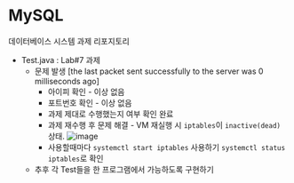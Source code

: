 # MySQL

데이터베이스 시스템 과제 리포지토리

* Test.java : Lab#7 과제
  * 문제 발생 [the last packet sent successfully to the server was 0 milliseconds ago]
    * 아이피 확인 - 이상 없음
    * 포트번호 확인 - 이상 없음
    * 과제 제대로 수행했는지 여부 확인 완료
    * 과제 재수행 후 문제 해결 - VM 재실행 시 `iptables`이 `inactive(dead)` 상태.
      ![image](https://github.com/NyanPunch/MySQL/assets/51149853/b09e3d82-868e-4da1-bfcc-c970c3b40ceb)
    * 사용할때마다 `systemctl start iptables` 사용하기 `systemctl status iptables`로 확인
   * 추후 각 Test들을 한 프로그램에서 가능하도록 구현하기
